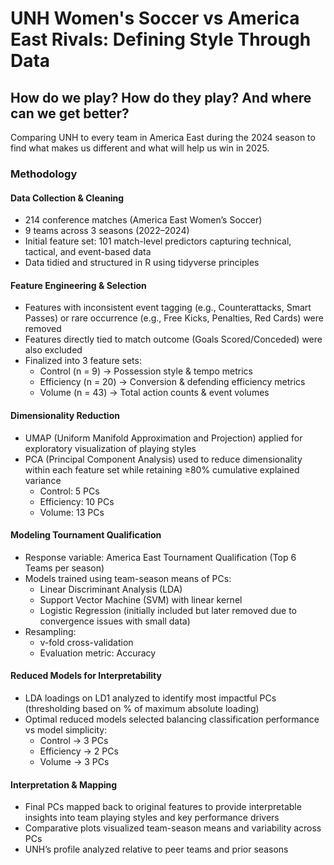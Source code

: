 # UNH Women's Soccer vs America East Rivals: Defining Style Through Data

## How do we play? How do they play? And where can we get better?

Comparing UNH to every team in America East during the 2024 season to find what makes us different and what will help us win in 2025.

### Methodology

#### Data Collection & Cleaning
- 214 conference matches (America East Women’s Soccer)
- 9 teams across 3 seasons (2022–2024)
- Initial feature set: 101 match-level predictors capturing technical, tactical, and event-based data
- Data tidied and structured in R using tidyverse principles

#### Feature Engineering & Selection
- Features with inconsistent event tagging (e.g., Counterattacks, Smart Passes) or rare occurrence (e.g., Free Kicks, Penalties, Red Cards) were removed
- Features directly tied to match outcome (Goals Scored/Conceded) were also excluded
- Finalized into 3 feature sets:
    - Control (n = 9) → Possession style & tempo metrics
    - Efficiency (n = 20) → Conversion & defending efficiency metrics
    - Volume (n = 43) → Total action counts & event volumes

#### Dimensionality Reduction
- UMAP (Uniform Manifold Approximation and Projection) applied for exploratory visualization of playing styles
- PCA (Principal Component Analysis) used to reduce dimensionality within each feature set while retaining ≥80% cumulative explained variance
    - Control: 5 PCs
    - Efficiency: 10 PCs
    - Volume: 13 PCs

#### Modeling Tournament Qualification
- Response variable: America East Tournament Qualification (Top 6 Teams per season)
- Models trained using team-season means of PCs:
    - Linear Discriminant Analysis (LDA)
    - Support Vector Machine (SVM) with linear kernel
    - Logistic Regression (initially included but later removed due to convergence issues with small data)
- Resampling:
    - v-fold cross-validation
    - Evaluation metric: Accuracy

#### Reduced Models for Interpretability
- LDA loadings on LD1 analyzed to identify most impactful PCs (thresholding based on % of maximum absolute loading)
- Optimal reduced models selected balancing classification performance vs model simplicity:
    - Control → 3 PCs
    - Efficiency → 2 PCs
    - Volume → 3 PCs

#### Interpretation & Mapping
- Final PCs mapped back to original features to provide interpretable insights into team playing styles and key performance drivers
- Comparative plots visualized team-season means and variability across PCs
- UNH’s profile analyzed relative to peer teams and prior seasons



